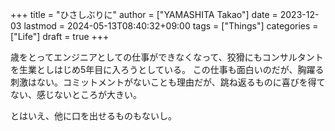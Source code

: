 +++
title = "ひさしぶりに"
author = ["YAMASHITA Takao"]
date = 2023-12-03
lastmod = 2024-05-13T08:40:32+09:00
tags = ["Things"]
categories = ["Life"]
draft = true
+++

歳をとってエンジニアとしての仕事ができなくなって、狡猾にもコンサルタントを生業としはじめ5年目に入ろうとしている。
この仕事も面白いのだが、胸躍る刺激はない。コミットメントがないことも理由だが、跳ね返るものに喜びを得てない、感じないところが大きい。

とはいえ、他に口を出せるものもないし。
